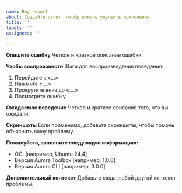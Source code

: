 ```yaml
---
name: Bug report
about: Создайте отчет, чтобы помочь улучшить приложение
title: ''
labels: ''
assignees: ''

---
```


**Опишите ошибку**
Четкое и краткое описание ошибки.

**Чтобы воспроизвести**
Шаги для воспроизведения поведения:
1. Перейдите к «...»
2. Нажмите «....»
3. Прокрутите вниз до «....»
4. Посмотрите ошибку

**Ожидаемое поведение**
Четкое и краткое описание того, что вы ожидали.

**Скриншоты**
Если применимо, добавьте скриншоты, чтобы помочь объяснить вашу проблему.

**Пожалуйста, заполните следующую информацию:**
- ОС: [например, Ubuntu 24.4]
- Версия Aurora Toolbox [например, 1.0.0]
- Версия Aurora CLI [например, 3.0.0]

**Дополнительный контекст**
Добавьте сюда любой другой контекст проблемы.
